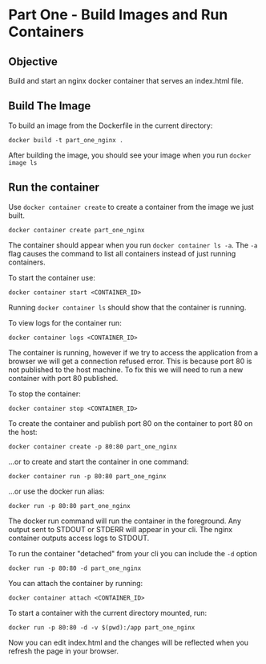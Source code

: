 # Part One - Build Images and Run Containers

## Objective

Build and start an nginx docker container that serves an index.html file.

## Build The Image

To build an image from the Dockerfile in the current directory:

    docker build -t part_one_nginx .

After building the image, you should see your image when you run `docker image ls`

## Run the container

Use `docker container create` to create a container from the image we just built.

    docker container create part_one_nginx

The container should appear when you run `docker container ls -a`. The `-a` flag causes the command to list all
containers instead of just running containers.

To start the container use:

    docker container start <CONTAINER_ID>

Running `docker container ls` should show that the container is running.

To view logs for the container run:

    docker container logs <CONTAINER_ID>

The container is running, however if we try to access the application from a browser we will get a connection refused
error. This is because port 80 is not published to the host machine. To fix this we will need to run a new container
with port 80 published.

To stop the container:

    docker container stop <CONTAINER_ID>

To create the container and publish port 80 on the container to port 80 on the host:

    docker container create -p 80:80 part_one_nginx

...or to create and start the container in one command:

    docker container run -p 80:80 part_one_nginx

...or use the docker run alias:

    docker run -p 80:80 part_one_nginx

The docker run command will run the container in the foreground. Any output sent to STDOUT or STDERR will appear in your
cli. The nginx container outputs access logs to STDOUT. 

To run the container "detached" from your cli you can include the `-d` option

    docker run -p 80:80 -d part_one_nginx

You can attach the container by running:

    docker container attach <CONTAINER_ID>

To start a container with the current directory mounted, run:

    docker run -p 80:80 -d -v $(pwd):/app part_one_nginx

Now you can edit index.html and the changes will be reflected when you refresh the page in your browser.
